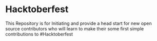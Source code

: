 # Hacktoberfest
This Repository is for Initiating and provide a head start for new open source contributors who will learn to make their some first simple contributions to #Hacktoberfest
